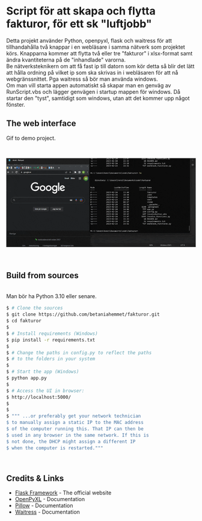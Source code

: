 
# Script för att skapa och flytta fakturor, för ett sk "luftjobb"

Detta projekt använder Python, openpyxl, flask och waitress för att tillhandahålla två knappar i en webläsare i samma nätverk som projektet körs. Knapparna kommer att flytta två eller tre "fakturor" i xlsx-format samt ändra kvantiteterna på de "inhandlade" varorna.
<br />
Be nätverksteknikern om att få fast ip till datorn som kör detta så blir det lätt att hålla ordning på vilket ip som ska skrivas in i webläsaren för att nå webgränssnittet. Pga waitress så bör man använda windows.
<br />
Om man vill starta appen automatiskt så skapar man en genväg av RunScript.vbs och lägger genvägen i startup mappen för windows. Då startar den "tyst", samtidigt som windows, utan att det kommer upp något fönster.
<br />


## The web interface

Gif to demo project.

<br />

![Website preview](https://github.com/betaniahemmet/fakturor/blob/main/media/demo.gif)

<br />

## Build from sources


<br />
Man bör ha Python 3.10 eller senare.
<br />

```bash
$ # Clone the sources
$ git clone https://github.com/betaniahemmet/fakturor.git
$ cd fakturor
$
$ # Install requirements (Windows)
$ pip install -r requirements.txt
$
$ # Change the paths in config.py to reflect the paths
$ # to the folders in your system
$
$ # Start the app (Windows)
$ python app.py
$
$ # Access the UI in browser: 
$ http://localhost:5000/
$
$
$ """ ...or preferably get your network technician
$ to manually assign a static IP to the MAC address
$ of the computer running this. That IP can then be
$ used in any browser in the same network. If this is
$ not done, the DHCP might assign a different IP
$ when the computer is restarted."""
```

<br />



## Credits & Links

- [Flask Framework](https://www.palletsprojects.com/p/flask/) - The official website
- [OpenPyXL](https://openpyxl.readthedocs.io/en/stable/) - Documentation
- [Pillow](https://pillow.readthedocs.io/en/stable/) - Documentation
- [Waitress](https://docs.pylonsproject.org/projects/waitress/en/stable/index.html) - Documentation

<br />


